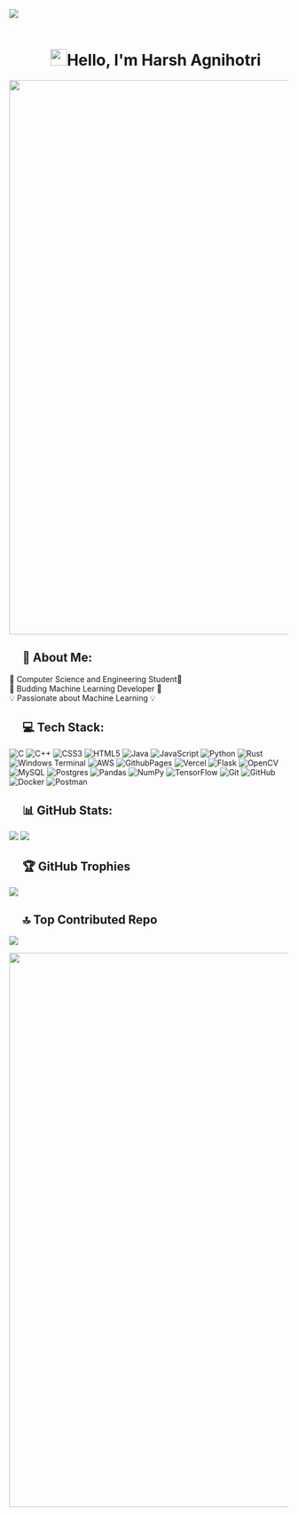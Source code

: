 <img src="https://github.com/Anmol-Baranwal/Cool-GIFs-For-GitHub/assets/74038190/d48893bd-0757-481c-8d7e-ba3e163feae7" />
<br><br>

<div id="user-content-toc">
  <ul align="center" style="list-style: none;">
    <summary>
      <h1 align = "center"><img src="https://user-images.githubusercontent.com/74038190/214644152-52f47eb3-5e31-4f47-8758-05c9468d5596.gif" width="30">Hello, I'm Harsh Agnihotri</h1> 
    </summary>
  </ul>
</div>

<img src="https://user-images.githubusercontent.com/74038190/212284100-561aa473-3905-4a80-b561-0d28506553ee.gif" width="1000">

<div id="user-content-toc">
  <ul  style="list-style: none;">
    <summary>
<h2>💫 About Me:</h2>
 </summary>
  </ul>
</div>

🚀 Computer Science and Engineering Student🚀<br>🌱 Budding Machine Learning Developer 🌱<br>💡 Passionate about Machine Learning 💡

<div id="user-content-toc">
  <ul  style="list-style: none;">
    <summary>
<h2>💻 Tech Stack:</h2>
      
</summary>
  </ul>
</div>

![C](https://img.shields.io/badge/c-%2300599C.svg?style=for-the-badge&logo=c&logoColor=white) ![C++](https://img.shields.io/badge/c++-%2300599C.svg?style=for-the-badge&logo=c%2B%2B&logoColor=white) ![CSS3](https://img.shields.io/badge/css3-%231572B6.svg?style=for-the-badge&logo=css3&logoColor=white) ![HTML5](https://img.shields.io/badge/html5-%23E34F26.svg?style=for-the-badge&logo=html5&logoColor=white) ![Java](https://img.shields.io/badge/java-%23ED8B00.svg?style=for-the-badge&logo=openjdk&logoColor=white) ![JavaScript](https://img.shields.io/badge/javascript-%23323330.svg?style=for-the-badge&logo=javascript&logoColor=%23F7DF1E) ![Python](https://img.shields.io/badge/python-3670A0?style=for-the-badge&logo=python&logoColor=ffdd54) ![Rust](https://img.shields.io/badge/rust-%23000000.svg?style=for-the-badge&logo=rust&logoColor=white) ![Windows Terminal](https://img.shields.io/badge/Windows%20Terminal-%234D4D4D.svg?style=for-the-badge&logo=windows-terminal&logoColor=white) ![AWS](https://img.shields.io/badge/AWS-%23FF9900.svg?style=for-the-badge&logo=amazon-aws&logoColor=white) ![GithubPages](https://img.shields.io/badge/github%20pages-121013?style=for-the-badge&logo=github&logoColor=white) ![Vercel](https://img.shields.io/badge/vercel-%23000000.svg?style=for-the-badge&logo=vercel&logoColor=white) ![Flask](https://img.shields.io/badge/flask-%23000.svg?style=for-the-badge&logo=flask&logoColor=white) ![OpenCV](https://img.shields.io/badge/opencv-%23white.svg?style=for-the-badge&logo=opencv&logoColor=white) ![MySQL](https://img.shields.io/badge/mysql-4479A1.svg?style=for-the-badge&logo=mysql&logoColor=white) ![Postgres](https://img.shields.io/badge/postgres-%23316192.svg?style=for-the-badge&logo=postgresql&logoColor=white) ![Pandas](https://img.shields.io/badge/pandas-%23150458.svg?style=for-the-badge&logo=pandas&logoColor=white) ![NumPy](https://img.shields.io/badge/numpy-%23013243.svg?style=for-the-badge&logo=numpy&logoColor=white) ![TensorFlow](https://img.shields.io/badge/TensorFlow-%23FF6F00.svg?style=for-the-badge&logo=TensorFlow&logoColor=white) ![Git](https://img.shields.io/badge/git-%23F05033.svg?style=for-the-badge&logo=git&logoColor=white) ![GitHub](https://img.shields.io/badge/github-%23121011.svg?style=for-the-badge&logo=github&logoColor=white) ![Docker](https://img.shields.io/badge/docker-%230db7ed.svg?style=for-the-badge&logo=docker&logoColor=white) ![Postman](https://img.shields.io/badge/Postman-FF6C37?style=for-the-badge&logo=postman&logoColor=white)

<div id="user-content-toc">
  <ul  style="list-style: none;">
    <summary>
<h2>📊 GitHub Stats:</h2>
      </summary>
  </ul>
</div>

![](https://github-readme-stats.vercel.app/api?username=harshagnihotri10&theme=dark&hide_border=true&include_all_commits=false&count_private=false&width=100&height=200) ![](https://github-readme-streak-stats.herokuapp.com/?user=harshagnihotri10&theme=dark&hide_border=true&width=100&height=200)

<!--https://github-readme-streak-stats.herokuapp.com/?user=harshagnihotri10&theme=dark&hide_border=true) -->


<div id="user-content-toc">
  <ul  style="list-style: none;">
    <summary>
<h2>🏆 GitHub Trophies</h2>
      </summary>
  </ul>
</div>
  
![](https://github-profile-trophy.vercel.app/?username=harshagnihotri10&theme=radical&no-frame=true&no-bg=true&margin-w=4)

<div id="user-content-toc">
  <ul  style="list-style: none;">
    <summary>
      <h2>🔝 Top Contributed Repo</h2>
       </summary>
  </ul>
</div>

![](https://github-contributor-stats.vercel.app/api?username=harshagnihotri10&limit=5&theme=dark&combine_all_yearly_contributions=true)


<img src="https://user-images.githubusercontent.com/74038190/212284100-561aa473-3905-4a80-b561-0d28506553ee.gif" width="1000">

